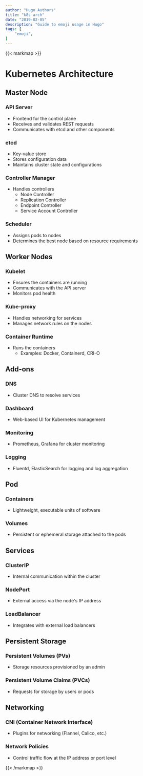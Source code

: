 ```yaml
---
author: "Hugo Authors"
title: "k8s arch"
date: "2019-02-05"
description: "Guide to emoji usage in Hugo"
tags: [
    "emoji",
]
---
```


{{< markmap >}}
# Kubernetes Architecture

## Master Node

### API Server
- Frontend for the control plane
- Receives and validates REST requests
- Communicates with etcd and other components

### etcd
- Key-value store
- Stores configuration data
- Maintains cluster state and configurations

### Controller Manager
- Handles controllers
  - Node Controller
  - Replication Controller
  - Endpoint Controller
  - Service Account Controller

### Scheduler
- Assigns pods to nodes
- Determines the best node based on resource requirements

## Worker Nodes

### Kubelet
- Ensures the containers are running
- Communicates with the API server
- Monitors pod health

### Kube-proxy
- Handles networking for services
- Manages network rules on the nodes

### Container Runtime
- Runs the containers
  - Examples: Docker, Containerd, CRI-O

## Add-ons

### DNS
- Cluster DNS to resolve services

### Dashboard
- Web-based UI for Kubernetes management

### Monitoring
- Prometheus, Grafana for cluster monitoring

### Logging
- Fluentd, ElasticSearch for logging and log aggregation

## Pod

### Containers
- Lightweight, executable units of software

### Volumes
- Persistent or ephemeral storage attached to the pods

## Services

### ClusterIP
- Internal communication within the cluster

### NodePort
- External access via the node's IP address

### LoadBalancer
- Integrates with external load balancers

## Persistent Storage

### Persistent Volumes (PVs)
- Storage resources provisioned by an admin

### Persistent Volume Claims (PVCs)
- Requests for storage by users or pods

## Networking

### CNI (Container Network Interface)
- Plugins for networking (Flannel, Calico, etc.)

### Network Policies
- Control traffic flow at the IP address or port level


{{< /markmap >}}